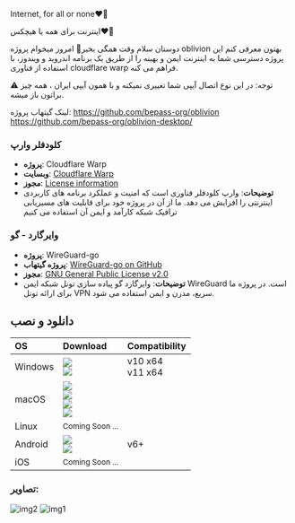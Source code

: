 Internet, for all or none❤️🙂

اینترنت برای همه یا هیچکس❤️🙂

دوستان سلام وقت همگی بخیر🙂
امروز میخوام پروژه oblivion بهتون معرفی کنم
این پروژه دسترسی شما به اینترنت ایمن و بهینه را از طریق یک برنامه اندروید و ویندوز، با استفاده از فناوری cloudflare warp فراهم می کنه.

⚠️ توجه: در این نوع اتصال آیپی شما تغییری نمیکنه و با همون آیپی ایران ، همه چیز براتون باز میشه.

لینک گیتهاب پروژه:
https://github.com/bepass-org/oblivion
https://github.com/bepass-org/oblivion-desktop/

### کلودفلر وارپ

- **پروژه**: Cloudflare Warp
- **وبسایت**: [Cloudflare Warp](https://www.cloudflare.com/products/warp/)
- **مجوز**: [License information](https://www.cloudflare.com/application/terms/)
- **توضیحات**: وارپ کلودفلر فناوری است که امنیت و عملکرد برنامه های کاربردی اینترنتی را افزایش می دهد. ما از آن در پروژه خود برای قابلیت های مسیریابی ترافیک شبکه کارآمد و ایمن آن استفاده می کنیم

### وایرگارد - گو

- **پروژه**: WireGuard-go
- **پروژه گیتهاب**: [WireGuard-go on GitHub](https://github.com/WireGuard/wireguard-go)
- **مجوز**: [GNU General Public License v2.0](https://github.com/WireGuard/wireguard-go/blob/master/COPYING)
- **توضیحات**: وایرگارد گو پیاده سازی تونل شبکه ایمن WireGuard است. در پروژه ما برای ارائه تونل VPN سریع، مدرن و ایمن استفاده می شود.

## دانلود و نصب

<div align=left>
<table>
    <thead align=left>
        <tr>
            <th>OS</th>
            <th>Download</th>
            <th>Compatibility</th>
        </tr>
    </thead>
    <tbody align=left>
        <tr>
            <td>Windows</td>
            <td>
                <a href="https://github.com/bepass-org/oblivion-desktop/releases"><img src="https://img.shields.io/badge/Setup-x64-2d7d9a.svg?logo=windows"></a><br>
                <a href="https://github.com/bepass-org/oblivion-desktop/releases"><img src="https://img.shields.io/badge/Portable-x64-67b7d1.svg?logo=windows"></a>
            </td>
            <td>
                v10 x64<br>
                v11 x64
            </td>
        </tr>
        <tr>
            <td>macOS</td>
            <td>
                <a href="https://github.com/bepass-org/oblivion-desktop/releases"><img src="https://img.shields.io/badge/DMG-arm64-ea005e.svg?logo=apple"></a><br>
                <a href="https://github.com/bepass-org/oblivion-desktop/releases"><img src="https://img.shields.io/badge/DMG-x64-ea005e.svg?logo=apple"></a><br>
                <a href="https://github.com/bepass-org/oblivion-desktop/releases"><img src="https://img.shields.io/badge/PKG-arm64-bc544b.svg?logo=apple" /></a><br>
                <a href="https://github.com/bepass-org/oblivion-desktop/releases"><img src="https://img.shields.io/badge/PKG-x64-bc544b.svg?logo=apple" /></a><br>
            </td>
            <td></td>
        </tr>
        <tr>
            <td>Linux</td>
            <td>                
                <small>Coming Soon ...</small>
            </td>
            <td></td>
        </tr>
        <tr>
        <td>Android</td>
            <td>
                <a href="https://github.com/bepass-org/oblivion/releases/latest"><img src="https://img.shields.io/badge/APK-Universal-044d29.svg?logo=android"></a><br>
<a href="https://play.google.com/store/apps/details?id=org.bepass.oblivion"><img src="https://img.shields.io/badge/APK-Universal-044d29.svg?logo=googleplay"></a>
            </td>
            <td>v6+</td>
        </tr>
        <tr>
            <td>iOS</td>
            <td>
                <small>Coming Soon ...</small>
            </td>
            <td></td>
        </tr>
    </tbody>
</table>
</div>


### تصاویر:

![img2](https://github.com/Alirewa/oblivion-Project/assets/80244075/1f92d009-10f9-4212-8493-d6ac67c6a957)
![img1](https://github.com/Alirewa/oblivion-Project/assets/80244075/abd2334f-b585-4197-999d-ba1cf101c04b)
